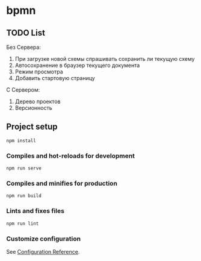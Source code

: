 # bpmn

## TODO List

Без Сервера:
1. При загрузке новой схемы спрашивать сохранить ли текущую схему 
2. Автосохранение в браузер текущего документа 
3. Режим просмотра
4. Добавить стартовую страницу 

С Сервером:
1. Дерево проектов
2. Версионность 

## Project setup
```
npm install
```

### Compiles and hot-reloads for development
```
npm run serve
```

### Compiles and minifies for production
```
npm run build
```

### Lints and fixes files
```
npm run lint
```

### Customize configuration
See [Configuration Reference](https://cli.vuejs.org/config/).
